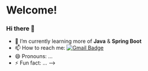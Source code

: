 # Welcome!

### Hi there 👋

- 🌱 I’m currently learning more of **Java** & **Spring Boot**
- 📫 How to reach me: [![Gmail Badge](https://img.shields.io/badge/-Gmail-c14438?style=flat-square&logo=Gmail&logoColor=white&link=mailto:seu_email)](mailto:seu_email)
- 😄 Pronouns: ...
- ⚡ Fun fact: ...
-->
